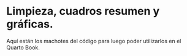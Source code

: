 # Limpieza, cuadros resumen y gráficas.

Aquí están los machotes del código para luego poder utilizarlos en el Quarto Book.
